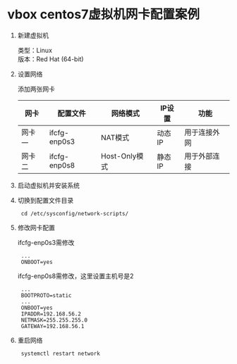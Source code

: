 # vbox centos7虚拟机网卡配置案例

1. 新建虚拟机

    类型：Linux  
    版本：Red Hat (64-bit)

3. 设置网络

    添加两张网卡

    | 网卡   | 配置文件     | 网络模式      | IP设置 | 功能         |
    | ------ | ------------ | ------------- | ------ | ------------ |
    | 网卡一 | ifcfg-enp0s3 | NAT模式       | 动态IP | 用于连接外网 |
    | 网卡二 | ifcfg-enp0s8 | Host-Only模式 | 静态IP | 用于外部连接 |

4. 启动虚拟机并安装系统

5. 切换到配置文件目录

        cd /etc/sysconfig/network-scripts/

6. 修改网卡配置

    ifcfg-enp0s3需修改

        ...
        ONBOOT=yes

    ifcfg-enp0s8需修改，这里设置主机号是2

        ...
        BOOTPROTO=static
        ...
        ONBOOT=yes
        IPADDR=192.168.56.2
        NETMASK=255.255.255.0
        GATEWAY=192.168.56.1

7. 重启网络

        systemctl restart network
